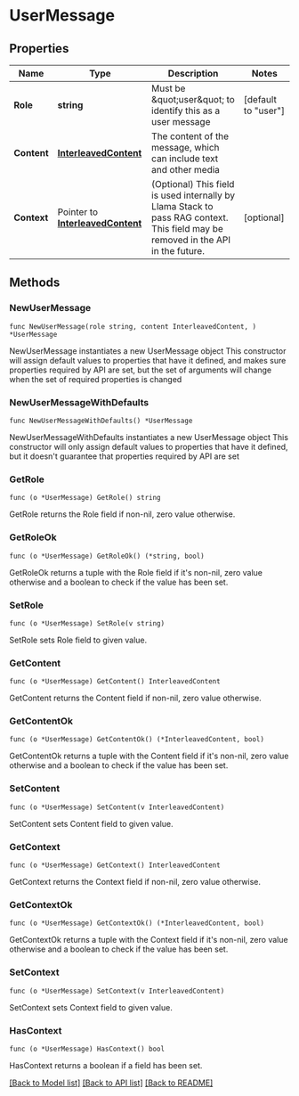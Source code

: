 # UserMessage

## Properties

Name | Type | Description | Notes
------------ | ------------- | ------------- | -------------
**Role** | **string** | Must be \&quot;user\&quot; to identify this as a user message | [default to "user"]
**Content** | [**InterleavedContent**](InterleavedContent.md) | The content of the message, which can include text and other media | 
**Context** | Pointer to [**InterleavedContent**](InterleavedContent.md) | (Optional) This field is used internally by Llama Stack to pass RAG context. This field may be removed in the API in the future. | [optional] 

## Methods

### NewUserMessage

`func NewUserMessage(role string, content InterleavedContent, ) *UserMessage`

NewUserMessage instantiates a new UserMessage object
This constructor will assign default values to properties that have it defined,
and makes sure properties required by API are set, but the set of arguments
will change when the set of required properties is changed

### NewUserMessageWithDefaults

`func NewUserMessageWithDefaults() *UserMessage`

NewUserMessageWithDefaults instantiates a new UserMessage object
This constructor will only assign default values to properties that have it defined,
but it doesn't guarantee that properties required by API are set

### GetRole

`func (o *UserMessage) GetRole() string`

GetRole returns the Role field if non-nil, zero value otherwise.

### GetRoleOk

`func (o *UserMessage) GetRoleOk() (*string, bool)`

GetRoleOk returns a tuple with the Role field if it's non-nil, zero value otherwise
and a boolean to check if the value has been set.

### SetRole

`func (o *UserMessage) SetRole(v string)`

SetRole sets Role field to given value.


### GetContent

`func (o *UserMessage) GetContent() InterleavedContent`

GetContent returns the Content field if non-nil, zero value otherwise.

### GetContentOk

`func (o *UserMessage) GetContentOk() (*InterleavedContent, bool)`

GetContentOk returns a tuple with the Content field if it's non-nil, zero value otherwise
and a boolean to check if the value has been set.

### SetContent

`func (o *UserMessage) SetContent(v InterleavedContent)`

SetContent sets Content field to given value.


### GetContext

`func (o *UserMessage) GetContext() InterleavedContent`

GetContext returns the Context field if non-nil, zero value otherwise.

### GetContextOk

`func (o *UserMessage) GetContextOk() (*InterleavedContent, bool)`

GetContextOk returns a tuple with the Context field if it's non-nil, zero value otherwise
and a boolean to check if the value has been set.

### SetContext

`func (o *UserMessage) SetContext(v InterleavedContent)`

SetContext sets Context field to given value.

### HasContext

`func (o *UserMessage) HasContext() bool`

HasContext returns a boolean if a field has been set.


[[Back to Model list]](../README.md#documentation-for-models) [[Back to API list]](../README.md#documentation-for-api-endpoints) [[Back to README]](../README.md)


